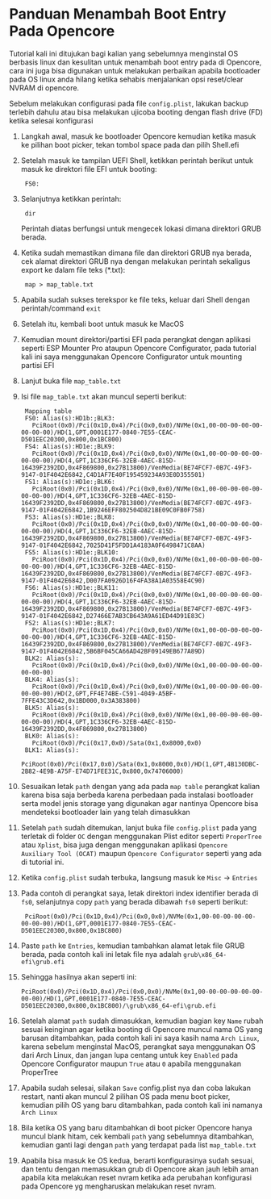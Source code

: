 # Panduan Menambah Boot Entry Pada Opencore

Tutorial kali ini ditujukan bagi kalian yang sebelumnya menginstal OS berbasis linux dan kesulitan untuk menambah boot entry pada di Opencore, cara ini juga bisa digunakan untuk melakukan perbaikan apabila bootloader pada OS linux anda hilang ketika sehabis menjalankan opsi reset/clear NVRAM di opencore.

Sebelum melakukan configurasi pada file `config.plist`, lakukan backup terlebih dahulu atau bisa melakukan ujicoba booting dengan flash drive (FD) ketika selesai konfigurasi

1. Langkah awal, masuk ke bootloader Opencore kemudian ketika masuk ke pilihan boot picker, tekan tombol space pada dan pilih Shell.efi
2. Setelah masuk ke tampilan UEFI Shell, ketikkan perintah berikut untuk masuk ke direktori file EFI untuk booting:
    
        FS0:
3. Selanjutnya ketikkan perintah:

        dir

    Perintah diatas berfungsi untuk mengecek lokasi dimana direktori GRUB berada.
4. Ketika sudah memastikan dimana file dan direktori GRUB nya berada, cek alamat direktori GRUB nya dengan melakukan perintah sekaligus export ke dalam file teks (*.txt):
    
        map > map_table.txt

5. Apabila sudah sukses terekspor ke file teks, keluar dari Shell dengan perintah/command `exit`
6. Setelah itu, kembali boot untuk masuk ke MacOS
7. Kemudian mount direktori/partisi EFI pada perangkat dengan aplikasi seperti ESP Mounter Pro ataupun Opencore Configurator, pada tutorial kali ini saya menggunakan Opencore Configurator untuk mounting partisi EFI
8. Lanjut buka file ```map_table.txt```
9. Isi file `map_table.txt` akan muncul seperti berikut:
    
        Mapping table
        FS0: Alias(s):HD1b:;BLK3:
          PciRoot(0x0)/Pci(0x1D,0x4)/Pci(0x0,0x0)/NVMe(0x1,00-00-00-00-00-00-00-00)/HD(1,GPT,0001E177-0840-7E55-CEAC-D501EEC20300,0x800,0x1BC800)
        FS4: Alias(s):HD1e:;BLK9:
          PciRoot(0x0)/Pci(0x1D,0x4)/Pci(0x0,0x0)/NVMe(0x1,00-00-00-00-00-00-00-00)/HD(4,GPT,1C336CF6-32EB-4AEC-815D-16439F2392DD,0x4F869800,0x27B13800)/VenMedia(BE74FCF7-0B7C-49F3-9147-01F4042E6842,C4D1AF7E40F195459234A93E0D355501)
        FS1: Alias(s):HD1e:;BLK6:
          PciRoot(0x0)/Pci(0x1D,0x4)/Pci(0x0,0x0)/NVMe(0x1,00-00-00-00-00-00-00-00)/HD(4,GPT,1C336CF6-32EB-4AEC-815D-16439F2392DD,0x4F869800,0x27B13800)/VenMedia(BE74FCF7-0B7C-49F3-9147-01F4042E6842,1B9246EFF802504D821BE09C0FB0F758)
        FS3: Alias(s):HD1e:;BLK8:
          PciRoot(0x0)/Pci(0x1D,0x4)/Pci(0x0,0x0)/NVMe(0x1,00-00-00-00-00-00-00-00)/HD(4,GPT,1C336CF6-32EB-4AEC-815D-16439F2392DD,0x4F869800,0x27B13800)/VenMedia(BE74FCF7-0B7C-49F3-9147-01F4042E6842,7025D41F5FDD1A4183A0F6498471C8AA)
        FS5: Alias(s):HD1e:;BLK10:
          PciRoot(0x0)/Pci(0x1D,0x4)/Pci(0x0,0x0)/NVMe(0x1,00-00-00-00-00-00-00-00)/HD(4,GPT,1C336CF6-32EB-4AEC-815D-16439F2392DD,0x4F869800,0x27B13800)/VenMedia(BE74FCF7-0B7C-49F3-9147-01F4042E6842,D007FA0926D16F4FA38A1A03558E4C90)
        FS6: Alias(s):HD1e:;BLK11:
          PciRoot(0x0)/Pci(0x1D,0x4)/Pci(0x0,0x0)/NVMe(0x1,00-00-00-00-00-00-00-00)/HD(4,GPT,1C336CF6-32EB-4AEC-815D-16439F2392DD,0x4F869800,0x27B13800)/VenMedia(BE74FCF7-0B7C-49F3-9147-01F4042E6842,D27466E7AB3CB643A9A61ED44D91E83C)
        FS2: Alias(s):HD1e:;BLK7:
          PciRoot(0x0)/Pci(0x1D,0x4)/Pci(0x0,0x0)/NVMe(0x1,00-00-00-00-00-00-00-00)/HD(4,GPT,1C336CF6-32EB-4AEC-815D-16439F2392DD,0x4F869800,0x27B13800)/VenMedia(BE74FCF7-0B7C-49F3-9147-01F4042E6842,5B6BF045CA66AD42BF09149EB677A89D)
        BLK2: Alias(s):
          PciRoot(0x0)/Pci(0x1D,0x4)/Pci(0x0,0x0)/NVMe(0x1,00-00-00-00-00-00-00-00)
        BLK4: Alias(s):
          PciRoot(0x0)/Pci(0x1D,0x4)/Pci(0x0,0x0)/NVMe(0x1,00-00-00-00-00-00-00-00)/HD(2,GPT,FF4E74BE-C591-4049-A5BF-7FFE43C3D642,0x1BD000,0x3A383800)
        BLK5: Alias(s):
          PciRoot(0x0)/Pci(0x1D,0x4)/Pci(0x0,0x0)/NVMe(0x1,00-00-00-00-00-00-00-00)/HD(4,GPT,1C336CF6-32EB-4AEC-815D-16439F2392DD,0x4F869800,0x27B13800)
        BLK0: Alias(s):
          PciRoot(0x0)/Pci(0x17,0x0)/Sata(0x1,0x8000,0x0)
        BLK1: Alias(s):
          PciRoot(0x0)/Pci(0x17,0x0)/Sata(0x1,0x8000,0x0)/HD(1,GPT,4B130DBC-2B82-4E9B-A75F-E74D71FEE31C,0x800,0x74706000)

10. Sesuaikan letak `path` dengan yang ada pada `map table` perangkat kalian karena bisa saja berbeda karena perbedaan pada instalasi bootloader serta model jenis storage yang digunakan agar nantinya Opencore bisa mendeteksi bootloader lain yang telah dimasukkan
11. Setelah `path` sudah ditemukan, lanjut buka file `config.plist` pada yang terletak di folder `OC` dengan menggunakan Plist editor seperti `ProperTree` atau `Xplist`, bisa juga dengan menggunakan aplikasi `Opencore Auxiliary Tool (OCAT)` maupun `Opencore Configurator` seperti yang ada di tutorial ini.
12. Ketika `config.plist` sudah terbuka, langsung masuk ke `Misc` -> `Entries`
13. Pada contoh di perangkat saya, letak direktori index identifier berada di `fs0`, selanjutnya copy `path` yang berada dibawah `fs0` seperti berikut:

         PciRoot(0x0)/Pci(0x1D,0x4)/Pci(0x0,0x0)/NVMe(0x1,00-00-00-00-00-00-00-00)/HD(1,GPT,0001E177-0840-7E55-CEAC-D501EEC20300,0x800,0x1BC800)
14. Paste `path` ke `Entries`, kemudian tambahkan alamat letak file GRUB berada, pada contoh kali ini letak file nya adalah `grub\x86_64-efi\grub.efi`
15. Sehingga hasilnya akan seperti ini:
    
        PciRoot(0x0)/Pci(0x1D,0x4)/Pci(0x0,0x0)/NVMe(0x1,00-00-00-00-00-00-00-00)/HD(1,GPT,0001E177-0840-7E55-CEAC-D501EEC20300,0x800,0x1BC800)/\grub\x86_64-efi\grub.efi

16. Setelah alamat `path` sudah dimasukkan, kemudian bagian key `Name` rubah sesuai keinginan agar ketika booting di Opencore muncul nama OS yang barusan ditambahkan, pada contoh kali ini saya kasih nama `Arch Linux`, karena sebelum menginstal MacOS, perangkat saya menggunakan OS dari Arch Linux, dan jangan lupa centang untuk key `Enabled` pada Opencore Configurator maupun `True` atau `0` apabila menggunakan ProperTree
17. Apabila sudah selesai, silakan `Save` config.plist nya dan coba lakukan restart, nanti akan muncul 2 pilihan OS pada menu boot picker, kemudian pilih OS yang baru ditambahkan, pada contoh kali ini namanya `Arch Linux`
18. Bila ketika OS yang baru ditambahkan di boot picker Opencore hanya muncul blank hitam, cek kembali `path` yang sebelumnya ditambahkan, kemudian ganti lagi dengan `path` yang terdapat pada list `map_table.txt`
19. Apabila bisa masuk ke OS kedua, berarti konfigurasinya sudah sesuai, dan tentu dengan memasukkan grub di Opencore akan jauh lebih aman apabila kita melakukan reset nvram ketika ada perubahan konfigurasi pada Opencore yg mengharuskan melakukan reset nvram.